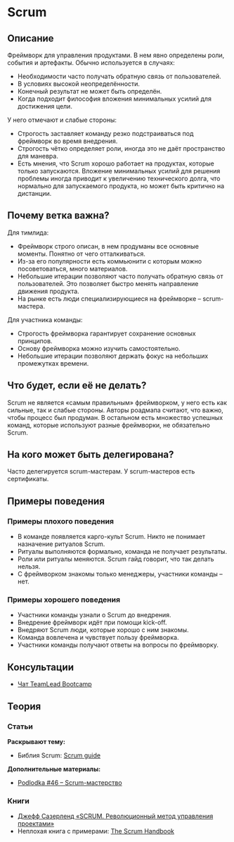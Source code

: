 # Scrum
## Описание
Фреймворк для управления продуктами. В нем явно определены роли, события и артефакты. Обычно используется в случаях:
- Необходимости часто получать обратную связь от пользователей.
- В условиях высокой неопределённости.
- Конечный результат не может быть определён.
- Когда подходит философия вложения минимальных усилий для достижения цели.

У него отмечают и слабые стороны:
- Строгость заставляет команду резко подстраиваться под фреймворк во время внедрения.
- Строгость чётко определяет роли, иногда это не даёт пространство для маневра.
- Есть мнения, что Scrum хорошо работает на продуктах, которые только запускаются. Вложение минимальных усилий для решения проблемы иногда приводит к увеличению технического долга, что нормально для запускаемого продукта, но может быть критично на дистанции.

## Почему ветка важна?
Для тимлида:
- Фреймворк строго описан, в нем продуманы все основные моменты. Понятно от чего отталкиваться.
- Из-за его популярности есть коммьюнити с которым можно посоветоваться, много материалов.
- Небольшие итерации позволяют часто получать обратную связь от пользователей. Это позволяет быстро менять направление движения продукта.
- На рынке есть люди специализирующиеся на фреймворке – scrum-мастера.

Для участника команды:
- Строгость фреймворка гарантирует сохранение основных принципов.
- Основу фреймворка можно изучить самостоятельно.
- Небольшие итерации позволяют держать фокус на небольших промежутках времени.

## Что будет, если её не делать?
Scrum не является «самым правильным» фреймворком, у него есть как сильные, так и слабые стороны. Авторы роадмапа считают, что важно, чтобы процесс был продуман. В остальном есть множество успешных команд, которые используют разные фреймворки, не обязательно Scrum.

## На кого может быть делегирована?
Часто делегируется scrum-мастерам. У scrum-мастеров есть сертификаты.

## Примеры поведения
### Примеры плохого поведения
- В команде появляется карго-культ Scrum. Никто не понимает назначение ритуалов Scrum.
- Ритуалы выполняются формально, команда не получает результаты.
- Роли или ритуалы меняются. Scrum гайд говорит, что так делать нельзя.
- С фреймворком знакомы только менеджеры, участники команды – нет.

### Примеры хорошего поведения
- Участники команды узнали о Scrum до внедрения.
- Внедрение фреймворк идёт при помощи kick-off.
- Внедряют Scrum люди, которые хорошо с ним знакомы.
- Команда вовлечена и чувствует пользу фреймворка.
- Участники команды получают ответы на вопросы по фреймворку.

## Консультации
- [Чат TeamLead Bootcamp](https://t.me/tlbootcamp)

## Теория
### Статьи
**Раскрывают тему:**
- Библия Scrum: [Scrum guide](https://www.scrumguides.org/scrum-guide.html)

**Дополнительные материалы:**
- [Podlodka #46 – Scrum-мастерство](https://soundcloud.com/podlodka/podlodka-46-scrum-masterstvo)

### Книги
- [Джефф Сазерленд «SCRUM. Революционный метод управления проектами»](https://www.litres.ru/dzheff-sazerlend/scrum/)
- Неплохая книга с примерами: [The Scrum Handbook](https://www.goodreads.com/book/show/41441311-scrum-handbook)
